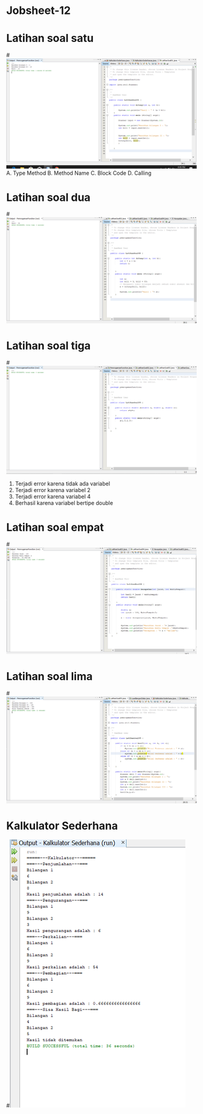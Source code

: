 # Jobsheet-12
# Latihan soal satu
#![AltText](https://github.com/adellaaishwara/Jobsheet-12/blob/master/Soal01.PNG)
A. Type Method
B. Method Name
C. Block Code
D. Calling
# Latihan soal dua
#![AltText](https://github.com/adellaaishwara/Jobsheet-12/blob/master/Soal02.PNG)
# Latihan soal tiga
#![AltText](https://github.com/adellaaishwara/Jobsheet-12/blob/master/Soal03.PNG)
1. Terjadi error karena tidak ada variabel
2. Terjadi error karena variabel 2
3. Terjadi error karena variabel 4
4. Berhasil karena variabel bertipe double
# Latihan soal empat
#![AltText](https://github.com/adellaaishwara/Jobsheet-12/blob/master/Soal04.PNG)
# Latihan soal lima
#![AltText](https://github.com/adellaaishwara/Jobsheet-12/blob/master/Soal05.PNG)
# Kalkulator Sederhana
#![AltText](https://github.com/adellaaishwara/Jobsheet-12/blob/master/Soal06(Kalkulator).PNG)
